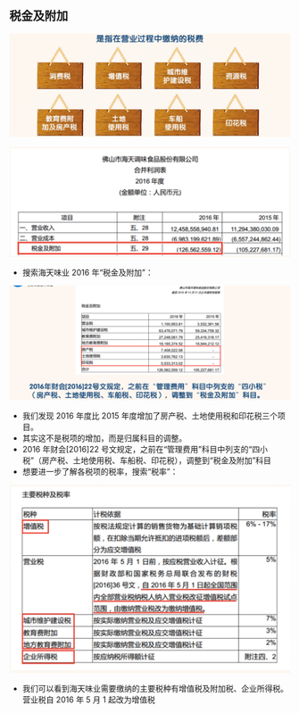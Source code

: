 ## 税金及附加

![image-20220505193321902](images/image-20220505193321902.png)

<img src="images/image-20220505193346095.png" alt="image-20220505193346095" style="zoom:50%;" />

- 搜索海天味业 2016 年“税金及附加”：

![image-20220505193424952](images/image-20220505193424952.png)

- 我们发现 2016 年度比 2015 年度增加了房产税、土地使用税和印花税三个项目。
- 其实这不是税项的增加，而是归属科目的调整。
- 2016 年财会[2016]22 号文规定，之前在“管理费用”科目中列支的“四小税”（房产税、土地使用税、车船税、印花税），调整到“税金及附加”科目
- 想要进一步了解各税项的税率，搜索“税率”：

<img src="images/image-20220505193455761.png" alt="image-20220505193455761" style="zoom:50%;" />

- 我们可以看到海天味业需要缴纳的主要税种有增值税及附加税、企业所得税。营业税自 2016 年 5 月 1 起改为增值税